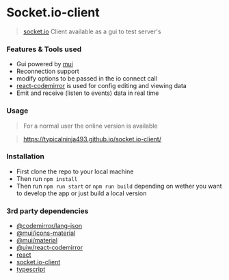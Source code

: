 # Socket.io-client

> [socket.io](https://socket.io/) Client available as a gui to test server's

### Features & Tools used

* Gui powered by [mui](https://mui.com/)
* Reconnection support
* modify options to be passed in the io connect call
* [react-codemirror](https://uiwjs.github.io/react-codemirror/) is used for config editing and viewing data
* Emit and receive (listen to events) data in real time

### Usage

> For a normal user the online version is available

> https://typicalninja493.github.io/socket.io-client/

### Installation

* First clone the repo to your local machine
* Then run `npm install`
* Then run `npm run start` or `npm run build` depending on wether you want to develop the app or just build a local version

### 3rd party dependencies

* [@codemirror/lang-json](https://www.npmjs.com/package/@codemirror/lang-json)
* [@mui/icons-material](https://www.npmjs.com/package/@mui/icons-material)
* [@mui/material](https://www.npmjs.com/package/@mui/material)
* [@uiw/react-codemirror](https://www.npmjs.com/package/@uiw/react-codemirror)
* [react](https://www.npmjs.com/package/react)
* [socket.io-client](https://www.npmjs.com/package/socket.io-client)
* [typescript](https://www.npmjs.com/package/typescript)


